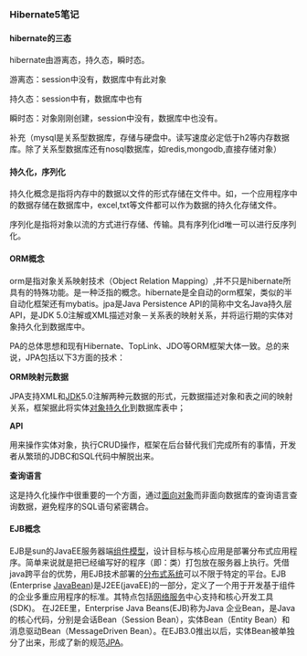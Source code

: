 ### Hibernate5笔记

#### hibernate的三态

hibernate由游离态，持久态，瞬时态。

游离态：session中没有，数据库中有此对象

持久态：session中有，数据库中也有

瞬时态：对象刚刚创建，session中没有，数据库中也没有。

补充（mysql是关系型数据库，存储与硬盘中。读写速度必定低于h2等内存数据库。除了关系型数据库还有nosql数据库，如redis,mongodb,直接存储对象）

#### 持久化，序列化

持久化概念是指将内存中的数据以文件的形式存储在文件中。如，一个应用程序中的数据存储在数据库中，excel,txt等文件都可以作为数据的持久化存储文件。

序列化是指将对象以流的方式进行存储、传输。具有序列化id唯一可以进行反序列化。

#### ORM概念

orm是指对象关系映射技术（Object Relation Mapping）,并不只是hibernate所具有的特殊功能。是一种泛指的概念。hibernate是全自动的orm框架，类似的半自动化框架还有mybatis。jpa是Java Persistence API的简称中文名Java持久层API，是JDK 5.0注解或XML描述对象－关系表的映射关系，并将运行期的实体对象持久化到数据库中。

​	PA的总体思想和现有Hibernate、TopLink、JDO等ORM框架大体一致。总的来说，JPA包括以下3方面的技术：

**ORM映射元数据**

JPA支持XML和[JDK](https://baike.baidu.com/item/JDK)5.0注解两种元数据的形式，元数据描述对象和表之间的映射关系，框架据此将实体[对象持久化](https://baike.baidu.com/item/%E5%AF%B9%E8%B1%A1%E6%8C%81%E4%B9%85%E5%8C%96)到数据库表中；

**API**

用来操作实体对象，执行CRUD操作，框架在后台替代我们完成所有的事情，开发者从繁琐的JDBC和SQL代码中解脱出来。

**查询语言**

这是持久化操作中很重要的一个方面，通过[面向对象](https://baike.baidu.com/item/%E9%9D%A2%E5%90%91%E5%AF%B9%E8%B1%A1)而非面向数据库的查询语言查询数据，避免程序的SQL语句紧密耦合。

#### EJB概念

EJB是sun的JavaEE服务器端[组件模型](https://baike.baidu.com/item/%E7%BB%84%E4%BB%B6%E6%A8%A1%E5%9E%8B)，设计目标与核心应用是部署分布式应用程序。简单来说就是把已经编写好的程序（即：类）打包放在服务器上执行。凭借java跨平台的优势，用EJB技术部署的[分布式系统](https://baike.baidu.com/item/%E5%88%86%E5%B8%83%E5%BC%8F%E7%B3%BB%E7%BB%9F/4905336)可以不限于特定的平台。EJB (Enterprise [JavaBean](https://baike.baidu.com/item/JavaBean))是J2EE(javaEE)的一部分，定义了一个用于开发基于组件的企业多重应用程序的标准。其特点包括[网络服务](https://baike.baidu.com/item/%E7%BD%91%E7%BB%9C%E6%9C%8D%E5%8A%A1/9498645)中心支持和核心开发工具(SDK)。 在J2EE里，Enterprise Java Beans(EJB)称为Java 企业Bean，是Java的核心代码，分别是会话Bean（Session Bean），实体Bean（Entity Bean）和消息驱动Bean（MessageDriven Bean）。在EJB3.0推出以后，实体Bean被单独分了出来，形成了新的规范[JPA](https://baike.baidu.com/item/JPA)。
